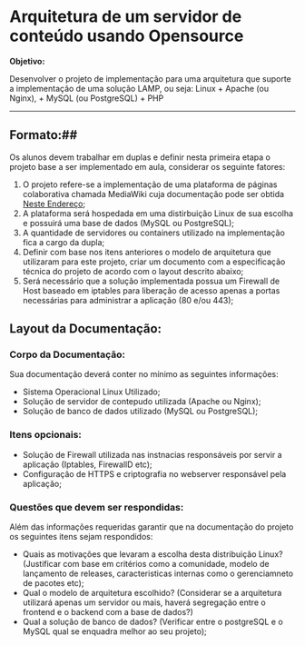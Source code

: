 # Arquitetura de um servidor de conteúdo usando Opensource

**Objetivo:**

Desenvolver o projeto de implementação para uma arquitetura que suporte a implementação de uma solução LAMP, ou seja: Linux + Apache (ou Nginx), + MySQL (ou PostgreSQL) + PHP

---

## Formato:##

Os alunos devem trabalhar em duplas e definir nesta primeira etapa o projeto base a ser implementado em aula, considerar os seguinte fatores:

1. O projeto refere-se a implementação de uma plataforma de páginas colaborativa chamada MediaWiki cuja documentação pode ser obtida [Neste Endereço](https://www.mediawiki.org/wiki/MediaWiki);
2. A plataforma será hospedada em uma distirbuição Linux de sua escolha e possuirá uma base de dados (MySQL ou PostgreSQL);
3. A quantidade de servidores ou containers utilizado na implementação fica a cargo da dupla;
4. Definir com base nos itens anteriores o modelo de arquitetura que utilizaram para este projeto, criar um documento com a especificação técnica do projeto de acordo com o layout descrito abaixo;
5. Será necessário que a solução implementada possua um Firewall de Host baseado em iptables para liberação de acesso apenas a portas necessárias para administrar a aplicação (80 e/ou 443);

## Layout da Documentação:

### Corpo da Documentação:
Sua documentação deverá conter no mínimo as seguintes informações:

* Sistema Operacional Linux Utilizado;
* Solução de servidor de contepudo utilizada (Apache ou Nginx);
* Solução de banco de dados utilizado (MySQL ou PostgreSQL);

### Itens opcionais:
* Solução de Firewall utilizada nas instnacias responsáveis por servir a aplicação (Iptables, FirewallD etc);
* Configuração de HTTPS e criptografia no webserver responsável pela aplicação;

### Questões que devem ser respondidas:

Além das informações requeridas garantir que na documentação do projeto os seguintes itens sejam respondidos:

* Quais as motivações que levaram a escolha desta distribuição Linux? (Justificar com base em critérios como a comunidade, modelo de lançamento de releases, caracteristicas internas como o gerenciamneto de pacotes etc);
* Qual o modelo de arquitetura escolhido? (Considerar se a arquitetura utilizará apenas um servidor ou mais, haverá segregação entre o frontend e o backend com a base de dados?)
* Qual a solução de banco de dados? (Verificar entre o postgreSQL e o MySQL qual se enquadra melhor ao seu projeto);
